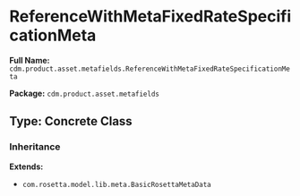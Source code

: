 # ReferenceWithMetaFixedRateSpecificationMeta

**Full Name:** `cdm.product.asset.metafields.ReferenceWithMetaFixedRateSpecificationMeta`

**Package:** `cdm.product.asset.metafields`

## Type: Concrete Class

### Inheritance

**Extends:**
- `com.rosetta.model.lib.meta.BasicRosettaMetaData`

